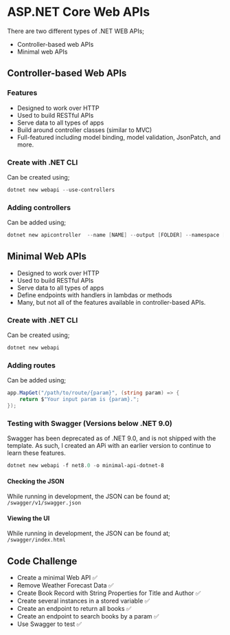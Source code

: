 # ASP.NET Core Web APIs
There are two different types of .NET WEB APIs;
- Controller-based web APIs
- Minimal web APIs

## Controller-based Web APIs
### Features
- Designed to work over HTTP
- Used to build RESTful APIs
- Serve data to all types of apps
- Build around controller classes (similar to MVC)
- Full-featured including model binding, model validation, JsonPatch, and more.

### Create with .NET CLI
Can be created using; 

```powershell
dotnet new webapi --use-controllers
```

### Adding controllers
Can be added using; 

```powershell
dotnet new apicontroller  --name [NAME] --output [FOLDER] --namespace [NAMESPACE] --actions
```


## Minimal Web APIs
- Designed to work over HTTP
- Used to build RESTful APIs
- Serve data to all types of apps
- Define endpoints with handlers in lambdas or methods
- Many, but not all of the features available in controller-based APIs.

### Create with .NET CLI
Can be created using; 

```powershell
dotnet new webapi
```

### Adding routes
Can be added using;

```C#
app.MapGet("/path/to/route/{param}", (string param) => {
    return $"Your input param is {param}.";
});
```

### Testing with Swagger (Versions below .NET 9.0)
Swagger has been deprecated as of .NET 9.0, and is not shipped with the template. As such, I created an APi with an earlier version to continue to learn these features.
```powershell
dotnet new webapi -f net8.0 -o minimal-api-dotnet-8
```

#### Checking the JSON
While running in development, the JSON can be found at; `/swagger/v1/swagger.json`

#### Viewing the UI
While running in development, the JSON can be found at; `/swagger/index.html`

## Code Challenge
- Create a minimal Web API ✅
- Remove Weather Forecast Data ✅
- Create Book Record with String Properties for Title and Author ✅
- Create several instances in a stored variable ✅
- Create an endpoint to return all books ✅
- Create an endpoint to search books by a param ✅
- Use Swagger to test ✅